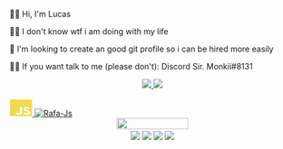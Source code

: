 🐱‍🏍 Hi, I'm Lucas

🐱‍🚀 I don't know wtf i am doing with my life

🐉 I'm looking to create an good git profile so i can be hired more easily

🐱‍💻 If you want talk to me (please don't): Discord Sir. Monkii#8131

<div align="center">
  <a href="https://github.com/SirMonkii">
  <img height="149em" src="https://github-readme-stats.vercel.app/api?username=SirMonkii&show_icons=true&theme=tokyonight&include_all_commits=true&count_private=true"/>
  <img height="149em" src="https://github-readme-stats.vercel.app/api/top-langs/?username=SirMonkii&layout=compact&langs_count=7&theme=tokyonight"/>
</div>

<div style="display: inline_block"><br>
  <img align="mid" alt="Rafa-Js" height="30" width="40" src="https://raw.githubusercontent.com/devicons/devicon/master/icons/javascript/javascript-plain.svg">
  <img align="mid" alt="Rafa-Js" height="30" width="60" src="https://img.shields.io/badge/C%23-239120?style=for-the-badge&logo=c-sharp&logoColor=white">
  
  <div>
  
  <div align="center">
<img width="50%" height="10%"  src="https://c.tenor.com/wsChytFfrS4AAAAM/monki-flip-monkey.gif"/>

<div> 
  <a href="https://www.instagram.com/lucasrsinni/" target="_blank"><img src="https://img.shields.io/badge/-Instagram-%23E4405F?style=for-the-badge&logo=instagram&logoColor=white" target="_blank"></a>
  <a href = "mailto:lucasrodriguezsinni@gmail.com"><img src="https://img.shields.io/badge/-Gmail-%23333?style=for-the-badge&logo=gmail&logoColor=white" target="_blank"></a>
  <a href="https://www.linkedin.com/in/lucas-rodriguez-sinni-1975a625a/" target="_blank"><img src="https://img.shields.io/badge/-LinkedIn-%230077B5?style=for-the-badge&logo=linkedin&logoColor=white" target="_blank"></a>
<a href="https://steamcommunity.com/id/nosa_jureg/"><img src="https://img.shields.io/badge/Steam-000000?style=for-the-badge&logo=steam&logoColor=white"
                                                         
                                                         
  </div>
